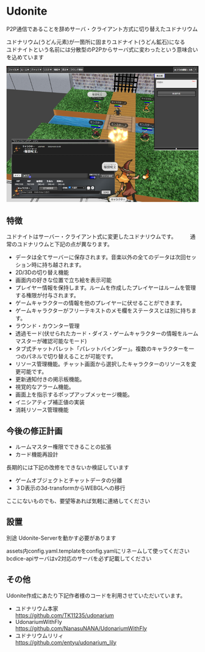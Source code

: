 

# Udonite
  
P2P通信であることを辞めサーバ・クライアント方式に切り替えたユドナリウム  
  
ユドナリウム(うどん元素)が一箇所に固まりユドナイト(うどん鉱石)になる  
ユドナイトという名前には分散型のP2Pからサーバ式に変わったという意味合いを込めています  

![メインイメージ](docs/images/main.png "main")
  
## 特徴
  
  ユドナイトはサーバー・クライアント式に変更したユドナリウムです。  　　
  通常のユドナリウムと下記の点が異なります。　　
  　　
  * データは全てサーバーに保存されます。音楽以外の全てのデータは次回セッション時に持ち越されます。  
  * 2D/3Dの切り替え機能  
  * 画面内の好きな位置で立ち絵を表示可能  
  * プレイヤー情報を保持します。ルームを作成したプレイヤーはルームを管理する権限が付与されます。 
  * ゲームキャラクターの情報を他のプレイヤーに伏せることができます。 
  * ゲームキャラクターがフリーテキストのメモ欄をステータスとは別に持ちます。  
  * ラウンド・カウンター管理  
  * 透過モード(伏せられたカード・ダイス・ゲームキャラクターの情報をルームマスターが確認可能なモード) 
  * タブ式チャットパレット「パレットバインダー」。複数のキャラクターを一つのパネルで切り替えることが可能です。
  * リソース管理機能。チャット画面から選択したキャラクターのリソースを変更可能です。  
  * 更新通知付きの掲示板機能。  
  * 視覚的なアラーム機能。  
  * 画面上を指示するポップアップメッセージ機能。 
  * イニシアティブ補正値の実装  
  * 消耗リソース管理機能  

## 今後の修正計画

  * ルームマスター権限でできることの拡張  
  * カード機能再設計      
  
  長期的には下記の改修をできないか検証しています  

  * ゲームオブジェクトとチャットデータの分離  
  * ３D表示の3d-transformからWEBGLへの移行  
  
  ここにないものでも、要望等あれば気軽に連絡してください  
  
## 設置

別途 Udonite-Serverを動かす必要があります

assets内config.yaml.templateをconfig.yamlにリネームして使ってください  
bcdice-apiサーバはv2対応のサーバを必ず記載してください  
  
## その他
Udonite作成にあたり下記作者様のコードを利用させていただいています。  
* ユドナリウム本家  
<https://github.com/TK11235/udonarium>  
* UdonariumWithFly  
<https://github.com/NanasuNANA/UdonariumWithFly>  
* ユドナリウムリリィ  
<https://github.com/entyu/udonarium_lily>  
  
  
